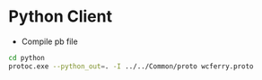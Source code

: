 # Python Client
* Compile pb file
```sh
cd python
protoc.exe --python_out=. -I ../../Common/proto wcferry.proto
```
